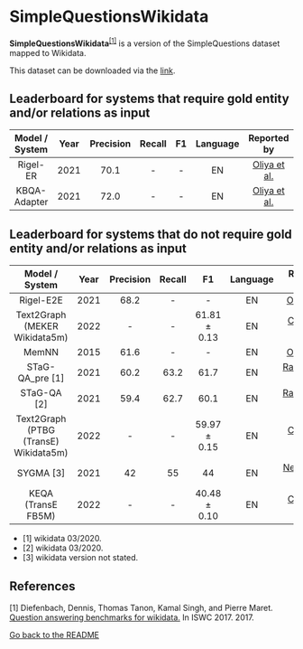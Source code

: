 # SimpleQuestionsWikidata

**SimpleQuestionsWikidata**<sup>[[1]](#myfootnote1)</sup> is a version of the SimpleQuestions dataset mapped to Wikidata. 

This dataset can be downloaded via the [link](https://github.com/askplatypus/wikidata-simplequestions). 

## Leaderboard for systems that require gold entity and/or relations as input

|      Model / System       |Year|Precision|Recall|  F1  |Language|                                          Reported by                                          |
|:-------------------------:|:---:|:-------:|:----:|:----:|:------:|:---------------------------------------------------------------------------------------------:|
|      Rigel-ER            |2021|  70.1   | - | - |   EN   |        [Oliya et al.](https://arxiv.org/pdf/2109.05817.pdf)                     |
|      KBQA-Adapter            |2021|  72.0   | - | - |   EN   |        [Oliya et al.](https://arxiv.org/pdf/2109.05817.pdf)                     |


## Leaderboard for systems that do not require gold entity and/or relations as input

|      Model / System       |Year|Precision|Recall|  F1  |Language|                                          Reported by                                          |
|:-------------------------:|:---:|:-------:|:----:|:----:|:------:|:---------------------------------------------------------------------------------------------:|
|      Rigel-E2E            |2021|  68.2   | - | - |   EN   |        [Oliya et al.](https://arxiv.org/pdf/2109.05817.pdf)                     |
|      Text2Graph (MEKER Wikidata5m)  |2022|  -   | - | 61.81 ± 0.13 |   EN   |        [Chekalina et al.](https://arxiv.org/pdf/2204.10629.pdf)                     |
|      MemNN            |2015|  61.6   | - | - |   EN   |        [Oliya et al.](https://arxiv.org/pdf/2109.05817.pdf)                     |
|      STaG-QA_pre [1]      |2021|  60.2   | 63.2 | 61.7 |   EN   |                    [Ravishankar et al.](https://arxiv.org/abs/2111.05825)                     |
|        STaG-QA [2]        |2021|  59.4   | 62.7 | 60.1 |   EN   |                    [Ravishankar et al.](https://arxiv.org/abs/2111.05825)                     |
|      Text2Graph (PTBG (TransE) Wikidata5m)  |2022|  -   | - | 59.97 ± 0.15 |   EN   |        [Chekalina et al.](https://arxiv.org/pdf/2204.10629.pdf)                     |
|         SYGMA [3]         |2021|   42    |  55  |  44  |   EN   |                    [Neelam S et al](https://arxiv.org/pdf/2109.13430.pdf)                     |
|      KEQA (TransE FB5M)  |2022|  -   | - | 40.48 ± 0.10 |   EN   |        [Chekalina et al.](https://arxiv.org/pdf/2204.10629.pdf)                     |

 * [1]  wikidata 03/2020. 
 * [2]  wikidata 03/2020. 
 * [3] wikidata version not stated.


## References
<a name="myfootnote1">[1]</a> Diefenbach, Dennis, Thomas Tanon, Kamal Singh, and Pierre Maret. [Question answering benchmarks for wikidata.](http://ceur-ws.org/Vol-1963/paper555.pdf) In ISWC 2017. 2017.

[Go back to the README](../README.md)
